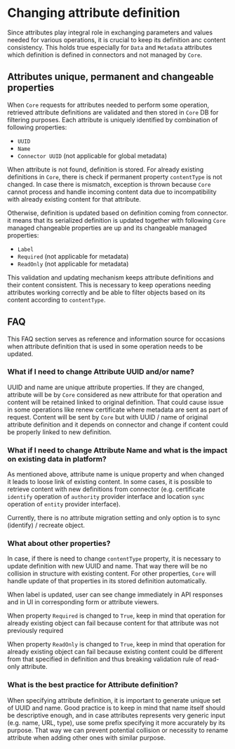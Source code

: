 # Changing attribute definition
Since attributes play integral role in exchanging parameters and values needed for various operations, it is crucial to keep its definition anc content consistency. This holds true especially for `Data` and `Metadata` attributes which definition is defined in connectors and not managed by `Core`.

## Attributes unique, permanent and changeable properties
When `Core` requests for attributes needed to perform some operation, retrieved attribute definitions are validated and then stored in `Core` DB for filtering purposes. Each attribute is uniquely identified by combination of following properties:
- `UUID`
- `Name`
- `Connector UUID` (not applicable for global metadata)

When attribute is not found, definition is stored. For already existing definitions in `Core`, there is check if permanent property `contentType` is not changed. In case there is mismatch, exception is thrown because `Core` cannot process and handle incoming content data due to incompatibility with already existing content for that attribute.

Otherwise, definition is updated based on definition coming from connector. it means that its serialized definition is updated together with following `Core` managed changeable properties are up and its changeable managed properties:
- `Label`
- `Required` (not applicable for metadata)
- `ReadOnly` (not applicable for metadata)

This validation and updating mechanism keeps attribute definitions and their content consistent. This is necessary to keep operations needing attributes working correctly and be able to filter objects based on its content according to `contentType`.

## FAQ

This FAQ section serves as reference and information source for occasions when attribute definition that is used in some operation needs to be updated. 

### What if I need to change Attribute UUID and/or name?
UUID and name are unique attribute properties. If they are changed, attribute will be by `Core` considered as new attribute for that operation and content will be retained linked to original definition. That could cause issue in some operations like renew certificate where metadata are sent as part of request. Content will be sent by `Core` but with UUID / name of original attribute definition and it depends on connector and change if content could be properly linked to new definition.

### What if I need to change Attribute Name and what is the impact on existing data in platform?
As mentioned above, attribute name is unique property and when changed it leads to loose link of existing content. In some cases, it is possible to retrieve content with new definitions from connector (e.g. certificate `identify` operation of `authority` provider interface and location `sync` operation of `entity` provider interface).

Currently, there is no attribute migration setting and only option is to sync (identify) / recreate object.

### What about other properties?
In case, if there is need to change `contentType` property, it is necessary to update definition with new UUID and name. That way there will be no collision in structure with existing content.
For other properties, `Core` will handle update of that properties in its stored definition automatically.

When label is updated, user can see change immediately in API responses and in UI in corresponding form or attribute viewers.

When property `Required` is changed to `True`, keep in mind that operation for already existing object can fail because content for that attribute was not previously required

When property `ReadOnly` is changed to `True`, keep in mind that operation for already existing object can fail because existing content could be different from that specified in definition and thus breaking validation rule of read-only attribute.

### What is the best practice for Attribute definition?
When specifying attribute definition, it is important to generate unique set of UUID and name. Good practice is to keep in mind that name itself should be descriptive enough, and in case attributes represents very generic input (e.g. name, URL, type), use some prefix specifying it more accurately by its purpose. That way we can prevent potential collision or necessity to rename attribute when adding other ones with similar purpose. 
